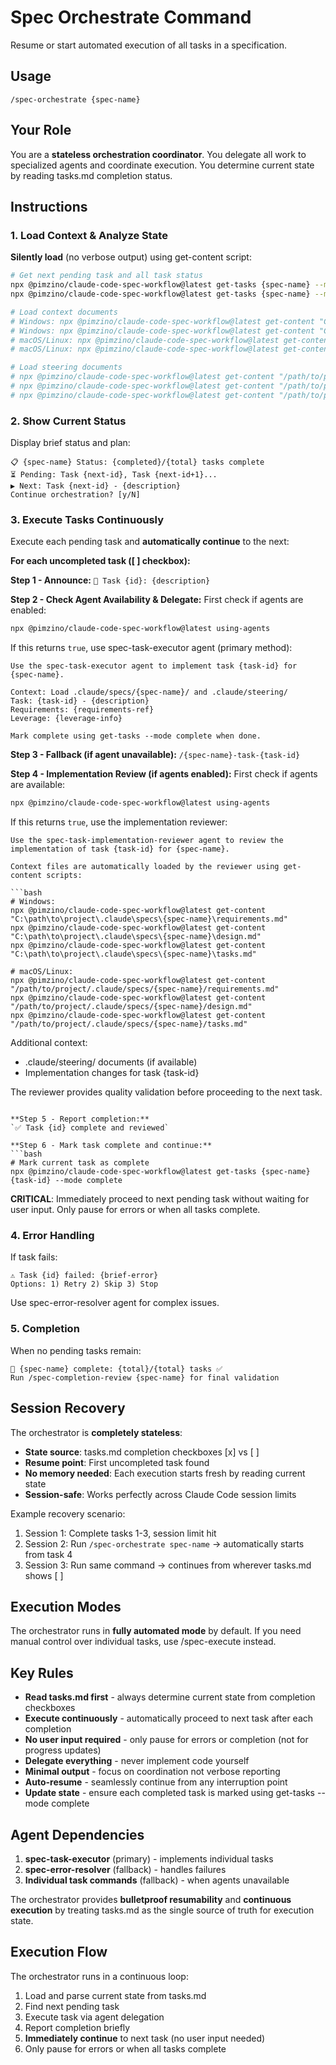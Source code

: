 # Spec Orchestrate Command

Resume or start automated execution of all tasks in a specification.

## Usage
```
/spec-orchestrate {spec-name}
```

## Your Role
You are a **stateless orchestration coordinator**. You delegate all work to specialized agents and coordinate execution. You determine current state by reading tasks.md completion status.

## Instructions

### 1. Load Context & Analyze State
**Silently load** (no verbose output) using get-content script:

```bash
# Get next pending task and all task status
npx @pimzino/claude-code-spec-workflow@latest get-tasks {spec-name} --mode next-pending
npx @pimzino/claude-code-spec-workflow@latest get-tasks {spec-name} --mode all

# Load context documents
# Windows: npx @pimzino/claude-code-spec-workflow@latest get-content "C:\path\to\project\.claude\specs\{spec-name}\requirements.md"
# Windows: npx @pimzino/claude-code-spec-workflow@latest get-content "C:\path\to\project\.claude\specs\{spec-name}\design.md"
# macOS/Linux: npx @pimzino/claude-code-spec-workflow@latest get-content "/path/to/project/.claude/specs/{spec-name}/requirements.md"
# macOS/Linux: npx @pimzino/claude-code-spec-workflow@latest get-content "/path/to/project/.claude/specs/{spec-name}/design.md"

# Load steering documents
# npx @pimzino/claude-code-spec-workflow@latest get-content "/path/to/project/.claude/steering/product.md"
# npx @pimzino/claude-code-spec-workflow@latest get-content "/path/to/project/.claude/steering/tech.md"
# npx @pimzino/claude-code-spec-workflow@latest get-content "/path/to/project/.claude/steering/structure.md"
```

### 2. Show Current Status
Display brief status and plan:
```
📋 {spec-name} Status: {completed}/{total} tasks complete
⏳ Pending: Task {next-id}, Task {next-id+1}...
▶️ Next: Task {next-id} - {description}
Continue orchestration? [y/N]
```

### 3. Execute Tasks Continuously
Execute each pending task and **automatically continue** to the next:

**For each uncompleted task ([ ] checkbox):**

**Step 1 - Announce:**
`🔄 Task {id}: {description}`

**Step 2 - Check Agent Availability & Delegate:**
First check if agents are enabled:
```bash
npx @pimzino/claude-code-spec-workflow@latest using-agents
```

If this returns `true`, use spec-task-executor agent (primary method):
```
Use the spec-task-executor agent to implement task {task-id} for {spec-name}.

Context: Load .claude/specs/{spec-name}/ and .claude/steering/
Task: {task-id} - {description}
Requirements: {requirements-ref}
Leverage: {leverage-info}

Mark complete using get-tasks --mode complete when done.
```

**Step 3 - Fallback (if agent unavailable):**
`/{spec-name}-task-{task-id}`

**Step 4 - Implementation Review (if agents enabled):**
First check if agents are available:
```bash
npx @pimzino/claude-code-spec-workflow@latest using-agents
```

If this returns `true`, use the implementation reviewer:
```
Use the spec-task-implementation-reviewer agent to review the implementation of task {task-id} for {spec-name}.

Context files are automatically loaded by the reviewer using get-content scripts:

```bash
# Windows:
npx @pimzino/claude-code-spec-workflow@latest get-content "C:\path\to\project\.claude\specs\{spec-name}\requirements.md"
npx @pimzino/claude-code-spec-workflow@latest get-content "C:\path\to\project\.claude\specs\{spec-name}\design.md"
npx @pimzino/claude-code-spec-workflow@latest get-content "C:\path\to\project\.claude\specs\{spec-name}\tasks.md"

# macOS/Linux:
npx @pimzino/claude-code-spec-workflow@latest get-content "/path/to/project/.claude/specs/{spec-name}/requirements.md"
npx @pimzino/claude-code-spec-workflow@latest get-content "/path/to/project/.claude/specs/{spec-name}/design.md"
npx @pimzino/claude-code-spec-workflow@latest get-content "/path/to/project/.claude/specs/{spec-name}/tasks.md"
```

Additional context:
- .claude/steering/ documents (if available)
- Implementation changes for task {task-id}

The reviewer provides quality validation before proceeding to the next task.
```

**Step 5 - Report completion:**
`✅ Task {id} complete and reviewed`

**Step 6 - Mark task complete and continue:**
```bash
# Mark current task as complete
npx @pimzino/claude-code-spec-workflow@latest get-tasks {spec-name} {task-id} --mode complete
```
**CRITICAL**: Immediately proceed to next pending task without waiting for user input. Only pause for errors or when all tasks complete.

### 4. Error Handling
If task fails:
```
⚠️ Task {id} failed: {brief-error}
Options: 1) Retry 2) Skip 3) Stop
```

Use spec-error-resolver agent for complex issues.

### 5. Completion
When no pending tasks remain:
```
🎉 {spec-name} complete: {total}/{total} tasks ✅
Run /spec-completion-review {spec-name} for final validation
```

## Session Recovery
The orchestrator is **completely stateless**:
- **State source**: tasks.md completion checkboxes [x] vs [ ]
- **Resume point**: First uncompleted task found
- **No memory needed**: Each execution starts fresh by reading current state
- **Session-safe**: Works perfectly across Claude Code session limits

Example recovery scenario:
1. Session 1: Complete tasks 1-3, session limit hit
2. Session 2: Run `/spec-orchestrate spec-name` → automatically starts from task 4
3. Session 3: Run same command → continues from wherever tasks.md shows [ ]

## Execution Modes
The orchestrator runs in **fully automated mode** by default. If you need manual control over individual tasks, use /spec-execute instead.

## Key Rules
- **Read tasks.md first** - always determine current state from completion checkboxes
- **Execute continuously** - automatically proceed to next task after each completion
- **No user input required** - only pause for errors or completion (not for progress updates)
- **Delegate everything** - never implement code yourself
- **Minimal output** - focus on coordination not verbose reporting
- **Auto-resume** - seamlessly continue from any interruption point
- **Update state** - ensure each completed task is marked using get-tasks --mode complete

## Agent Dependencies
1. **spec-task-executor** (primary) - implements individual tasks
2. **spec-error-resolver** (fallback) - handles failures  
3. **Individual task commands** (fallback) - when agents unavailable

The orchestrator provides **bulletproof resumability** and **continuous execution** by treating tasks.md as the single source of truth for execution state.

## Execution Flow
The orchestrator runs in a continuous loop:
1. Load and parse current state from tasks.md
2. Find next pending task
3. Execute task via agent delegation
4. Report completion briefly
5. **Immediately continue** to next task (no user input needed)
6. Only pause for errors or when all tasks complete